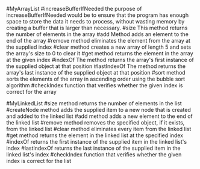 #MyArrayList
#increaseBufferIfNeeded
the purpose of increaseBufferIfNeeded would be to ensure that the program has enough space to store the data it needs to process, without wasting memory by creating a buffer that is larger than necessary.
#size
This method returns the number of elements in the array
#add
Method adds an element to the end of the array
#remove
method eliminates the element from the array at the supplied index
#clear
method creates a new array of length 5 and sets the array's size to 0 to clear it
#get
method returns the element in the array at the given index
#indexOf
The method returns the array's first instance of the supplied object at that position
#lastIndexOf
The method returns the array's last instance of the supplied object at that position
#sort
 method sorts the elements of the array in ascending order using the bubble sort algorithm
 #checkIndex
 function that verifies whether the given index is correct for the array
 
 
 
 #MyLinkedList
 #size
 method returns the number of elements in the list
 #createNode
 method adds the supplied item to a new node that is created and added to the linked list
 #add
 method adds a new element to the end of the linked list
 #remove
 method removes the specified object, if it exists, from the linked list
 #clear
 method eliminates every item from the linked list
 #get
 method returns the element in the linked list at the specified index
 #indexOf
 returns the first instance of the supplied item in the linked list's index
 #lastIndexOf
 returns the last instance of the supplied item in the linked list's index
 #checkIndex
 function that verifies whether the given index is correct for the list

 
 
